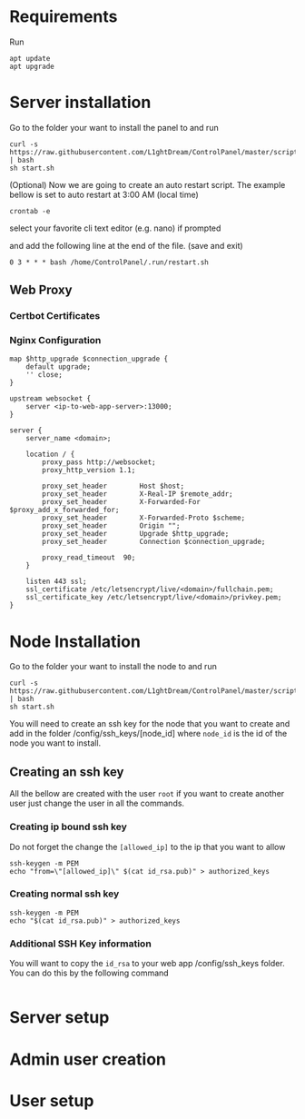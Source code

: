 # Requirements

Run

```shell
apt update
apt upgrade
```

# Server installation

Go to the folder your want to install the panel to and run

```shell
curl -s https://raw.githubusercontent.com/L1ghtDream/ControlPanel/master/scripts/web/web_install.sh | bash
sh start.sh
```

(Optional)
Now we are going to create an auto restart script. The example bellow is set to auto restart at 3:00 AM (local time)
```shell
crontab -e
```

select your favorite cli text editor (e.g. nano) if prompted

and add the following line at the end of the file. (save and exit)
```shell
0 3 * * * bash /home/ControlPanel/.run/restart.sh
```

## Web Proxy

### Certbot Certificates

### Nginx Configuration
```nginx
map $http_upgrade $connection_upgrade {
    default upgrade;
    '' close;
}

upstream websocket {
    server <ip-to-web-app-server>:13000;
}

server {
    server_name <domain>;

    location / {
        proxy_pass http://websocket;   
        proxy_http_version 1.1;
	    
        proxy_set_header        Host $host;
        proxy_set_header        X-Real-IP $remote_addr;
        proxy_set_header        X-Forwarded-For $proxy_add_x_forwarded_for;
        proxy_set_header        X-Forwarded-Proto $scheme;
        proxy_set_header        Origin "";
        proxy_set_header        Upgrade $http_upgrade;  
	    proxy_set_header        Connection $connection_upgrade;

        proxy_read_timeout  90;
    }

    listen 443 ssl;
    ssl_certificate /etc/letsencrypt/live/<domain>/fullchain.pem;
    ssl_certificate_key /etc/letsencrypt/live/<domain>/privkey.pem;
}

```

# Node Installation

Go to the folder your want to install the node to and run

```shell
curl -s https://raw.githubusercontent.com/L1ghtDream/ControlPanel/master/scripts/node/node_install.sh | bash
sh start.sh
```

You will need to create an ssh key for the node that you want to create and add in the folder /config/ssh_keys/[node_id]
where `node_id` is the id of the node you want to install.

## Creating an ssh key

All the bellow are created with the user `root` if you want to create another user just change the user in all the
commands.

### Creating ip bound ssh key

Do not forget the change the `[allowed_ip]` to the ip that you want to allow

```shell
ssh-keygen -m PEM
echo "from=\"[allowed_ip]\" $(cat id_rsa.pub)" > authorized_keys
```

### Creating normal ssh key

```shell
ssh-keygen -m PEM
echo "$(cat id_rsa.pub)" > authorized_keys
```

### Additional SSH Key information
You will want to copy the `id_rsa` to your web app /config/ssh_keys folder.
You can do this by the following command
```shell

```

# Server setup

# Admin user creation

# User setup

